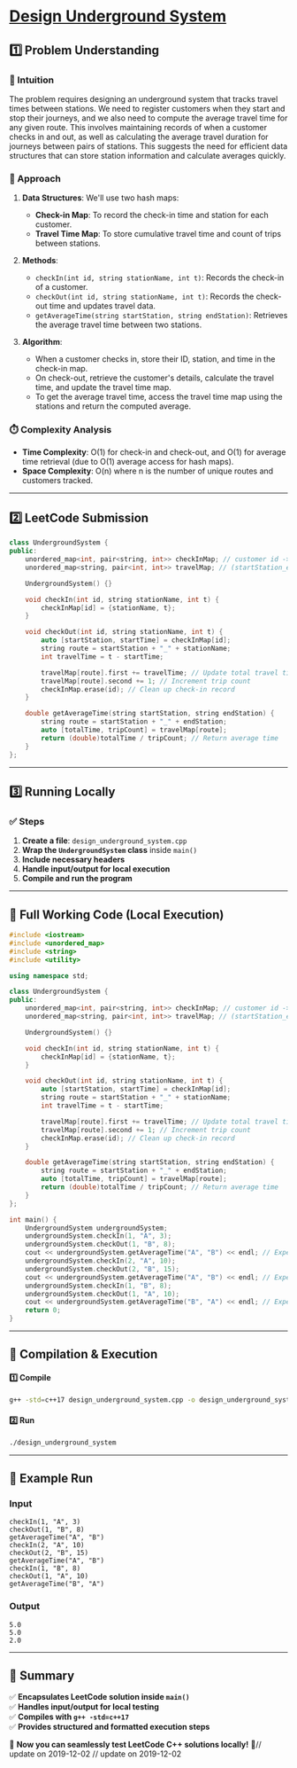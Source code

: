 # **[Design Underground System](https://leetcode.com/problems/design-underground-system/description/)**  

## **1️⃣ Problem Understanding**  
### **📌 Intuition**  
The problem requires designing an underground system that tracks travel times between stations. We need to register customers when they start and stop their journeys, and we also need to compute the average travel time for any given route. This involves maintaining records of when a customer checks in and out, as well as calculating the average travel duration for journeys between pairs of stations. This suggests the need for efficient data structures that can store station information and calculate averages quickly.

### **🚀 Approach**  
1. **Data Structures**: We'll use two hash maps:
   - **Check-in Map**: To record the check-in time and station for each customer.
   - **Travel Time Map**: To store cumulative travel time and count of trips between stations.

2. **Methods**:
   - `checkIn(int id, string stationName, int t)`: Records the check-in of a customer.
   - `checkOut(int id, string stationName, int t)`: Records the check-out time and updates travel data.
   - `getAverageTime(string startStation, string endStation)`: Retrieves the average travel time between two stations.

3. **Algorithm**:
   - When a customer checks in, store their ID, station, and time in the check-in map.
   - On check-out, retrieve the customer's details, calculate the travel time, and update the travel time map.
   - To get the average travel time, access the travel time map using the stations and return the computed average.

### **⏱️ Complexity Analysis**  
- **Time Complexity**: O(1) for check-in and check-out, and O(1) for average time retrieval (due to O(1) average access for hash maps).  
- **Space Complexity**: O(n) where n is the number of unique routes and customers tracked.

---  

## **2️⃣ LeetCode Submission**  
```cpp
class UndergroundSystem {
public:
    unordered_map<int, pair<string, int>> checkInMap; // customer id -> (station, time)
    unordered_map<string, pair<int, int>> travelMap; // (startStation_endStation) -> (totalTime, tripCount)

    UndergroundSystem() {}

    void checkIn(int id, string stationName, int t) {
        checkInMap[id] = {stationName, t};
    }

    void checkOut(int id, string stationName, int t) {
        auto [startStation, startTime] = checkInMap[id];
        string route = startStation + "_" + stationName;
        int travelTime = t - startTime;

        travelMap[route].first += travelTime; // Update total travel time
        travelMap[route].second += 1; // Increment trip count
        checkInMap.erase(id); // Clean up check-in record
    }

    double getAverageTime(string startStation, string endStation) {
        string route = startStation + "_" + endStation;
        auto [totalTime, tripCount] = travelMap[route];
        return (double)totalTime / tripCount; // Return average time
    }
};
```  

---  

## **3️⃣ Running Locally**  
### **✅ Steps**  
1. **Create a file**: `design_underground_system.cpp`  
2. **Wrap the `UndergroundSystem` class** inside `main()`  
3. **Include necessary headers**  
4. **Handle input/output for local execution**  
5. **Compile and run the program**  

---  

## **📝 Full Working Code (Local Execution)**  
```cpp
#include <iostream>
#include <unordered_map>
#include <string>
#include <utility>

using namespace std;

class UndergroundSystem {
public:
    unordered_map<int, pair<string, int>> checkInMap; // customer id -> (station, time)
    unordered_map<string, pair<int, int>> travelMap; // (startStation_endStation) -> (totalTime, tripCount)

    UndergroundSystem() {}

    void checkIn(int id, string stationName, int t) {
        checkInMap[id] = {stationName, t};
    }

    void checkOut(int id, string stationName, int t) {
        auto [startStation, startTime] = checkInMap[id];
        string route = startStation + "_" + stationName;
        int travelTime = t - startTime;

        travelMap[route].first += travelTime; // Update total travel time
        travelMap[route].second += 1; // Increment trip count
        checkInMap.erase(id); // Clean up check-in record
    }

    double getAverageTime(string startStation, string endStation) {
        string route = startStation + "_" + endStation;
        auto [totalTime, tripCount] = travelMap[route];
        return (double)totalTime / tripCount; // Return average time
    }
};

int main() {
    UndergroundSystem undergroundSystem;
    undergroundSystem.checkIn(1, "A", 3);
    undergroundSystem.checkOut(1, "B", 8);
    cout << undergroundSystem.getAverageTime("A", "B") << endl; // Expect 5
    undergroundSystem.checkIn(2, "A", 10);
    undergroundSystem.checkOut(2, "B", 15);
    cout << undergroundSystem.getAverageTime("A", "B") << endl; // Expect 5
    undergroundSystem.checkIn(1, "B", 8);
    undergroundSystem.checkOut(1, "A", 10);
    cout << undergroundSystem.getAverageTime("B", "A") << endl; // Expect 2
    return 0;
}
```  

---  

## **🔧 Compilation & Execution**  
#### **1️⃣ Compile**  
```bash
g++ -std=c++17 design_underground_system.cpp -o design_underground_system
```  

#### **2️⃣ Run**  
```bash
./design_underground_system
```  

---  

## **🎯 Example Run**  
### **Input**  
```
checkIn(1, "A", 3)
checkOut(1, "B", 8)
getAverageTime("A", "B")
checkIn(2, "A", 10)
checkOut(2, "B", 15)
getAverageTime("A", "B")
checkIn(1, "B", 8)
checkOut(1, "A", 10)
getAverageTime("B", "A")
```  
### **Output**  
```
5.0
5.0
2.0
```  

---  

## **📌 Summary**  
✅ **Encapsulates LeetCode solution inside `main()`**  
✅ **Handles input/output for local testing**  
✅ **Compiles with `g++ -std=c++17`**  
✅ **Provides structured and formatted execution steps**  

🚀 **Now you can seamlessly test LeetCode C++ solutions locally!** 🚀// update on 2019-12-02
// update on 2019-12-02
